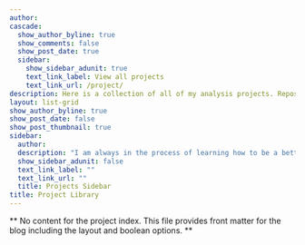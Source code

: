 ```yaml
---
author: 
cascade:
  show_author_byline: true
  show_comments: false
  show_post_date: true
  sidebar:
    show_sidebar_adunit: true
    text_link_label: View all projects
    text_link_url: /project/
description: Here is a collection of all of my analysis projects. Repositories of the data sets and code used can be found on my GitHub page.
layout: list-grid
show_author_byline: true
show_post_date: false
show_post_thumbnail: true
sidebar:
  author: 
  description: "I am always in the process of learning how to be a better quant and as such you will likely find some errors or failings in my project work.  If you spot any such errors please feel free to let me know and I will be more than happy to correct them."
  show_sidebar_adunit: false
  text_link_label: ""
  text_link_url: ""
  title: Projects Sidebar
title: Project Library
---
```


** No content for the project index. This file provides front matter for the blog including the layout and boolean options. **
